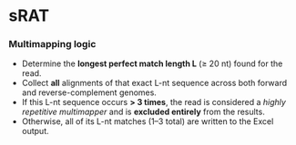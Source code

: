 # sRAT
### Multimapping logic
- Determine the **longest perfect match length L** (≥ 20 nt) found for the read.
- Collect **all** alignments of that exact L-nt sequence across both forward and reverse-complement genomes.
- If this L-nt sequence occurs **> 3 times**, the read is considered a *highly repetitive multimapper* and is **excluded entirely** from the results.
- Otherwise, all of its L-nt matches (1–3 total) are written to the Excel output.
